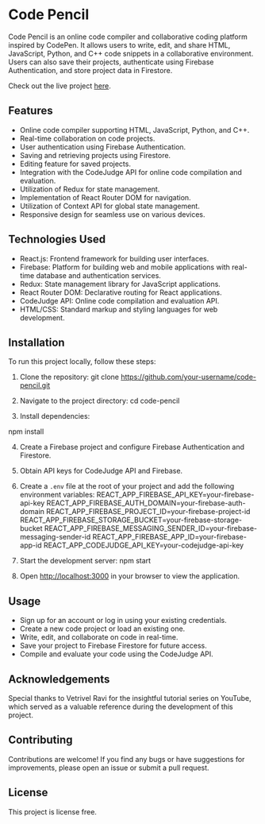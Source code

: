 # Code Pencil

Code Pencil is an online code compiler and collaborative coding platform inspired by CodePen. It allows users to write, edit, and share HTML, JavaScript, Python, and C++ code snippets in a collaborative environment. Users can also save their projects, authenticate using Firebase Authentication, and store project data in Firestore.

Check out the live project [here](https://code-pencil-bc16d.web.app/).

## Features

- Online code compiler supporting HTML, JavaScript, Python, and C++.
- Real-time collaboration on code projects.
- User authentication using Firebase Authentication.
- Saving and retrieving projects using Firestore.
- Editing feature for saved projects.
- Integration with the CodeJudge API for online code compilation and evaluation.
- Utilization of Redux for state management.
- Implementation of React Router DOM for navigation.
- Utilization of Context API for global state management.
- Responsive design for seamless use on various devices.

## Technologies Used

- React.js: Frontend framework for building user interfaces.
- Firebase: Platform for building web and mobile applications with real-time database and authentication services.
- Redux: State management library for JavaScript applications.
- React Router DOM: Declarative routing for React applications.
- CodeJudge API: Online code compilation and evaluation API.
- HTML/CSS: Standard markup and styling languages for web development.

## Installation

To run this project locally, follow these steps:

1. Clone the repository:
git clone https://github.com/your-username/code-pencil.git


2. Navigate to the project directory:
cd code-pencil

3. Install dependencies:

npm install


4. Create a Firebase project and configure Firebase Authentication and Firestore.

5. Obtain API keys for CodeJudge API and Firebase.

6. Create a `.env` file at the root of your project and add the following environment variables:
REACT_APP_FIREBASE_API_KEY=your-firebase-api-key
REACT_APP_FIREBASE_AUTH_DOMAIN=your-firebase-auth-domain
REACT_APP_FIREBASE_PROJECT_ID=your-firebase-project-id
REACT_APP_FIREBASE_STORAGE_BUCKET=your-firebase-storage-bucket
REACT_APP_FIREBASE_MESSAGING_SENDER_ID=your-firebase-messaging-sender-id
REACT_APP_FIREBASE_APP_ID=your-firebase-app-id
REACT_APP_CODEJUDGE_API_KEY=your-codejudge-api-key


7. Start the development server:
npm start

8. Open [http://localhost:3000](http://localhost:3000) in your browser to view the application.

## Usage

- Sign up for an account or log in using your existing credentials.
- Create a new code project or load an existing one.
- Write, edit, and collaborate on code in real-time.
- Save your project to Firebase Firestore for future access.
- Compile and evaluate your code using the CodeJudge API.

## Acknowledgements

Special thanks to Vetrivel Ravi for the insightful tutorial series on YouTube, which served as a valuable reference during the development of this project.


## Contributing

Contributions are welcome! If you find any bugs or have suggestions for improvements, please open an issue or submit a pull request.

## License

This project is license free.